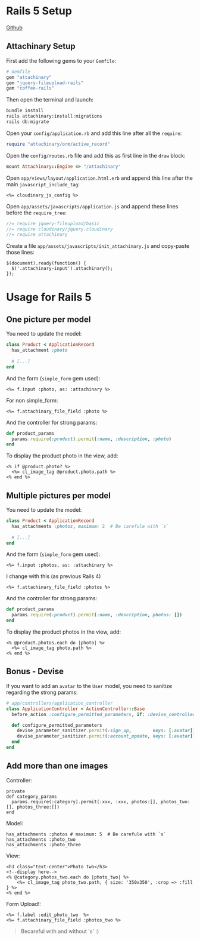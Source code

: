 # Rails 5 Setup

[Github](https://gist.github.com/ssaunier/a32538935e6384af4c29)

## Attachinary Setup

First add the following gems to your `Gemfile`:

```ruby
# Gemfile
gem "attachinary"
gem "jquery-fileupload-rails"
gem "coffee-rails"
```

Then open the terminal and launch:

```bash
bundle install
rails attachinary:install:migrations
rails db:migrate
```

Open your `config/application.rb` and add this line after all the `require`:

```ruby
require "attachinary/orm/active_record"
```

Open the `config/routes.rb` file and add this as first line in the `draw` block:

```ruby
mount Attachinary::Engine => "/attachinary"
```

Open `app/views/layout/application.html.erb` and append this line after the main `javascript_include_tag`:

```erb
<%= cloudinary_js_config %>
```

Open `app/assets/javascripts/application.js` and append these lines before the `require_tree`:

```js
//= require jquery-fileupload/basic
//= require cloudinary/jquery.cloudinary
//= require attachinary
```

Create a file `app/assets/javascripts/init_attachinary.js` and copy-paste those lines:

```
$(document).ready(function() {
  $('.attachinary-input').attachinary();
});
```

# Usage for Rails 5

## One picture per model

You need to update the model:

```ruby
class Product < ApplicationRecord
  has_attachment :photo
  
  # [...]
end
```

And the form (`simple_form` gem used):

```erb
<%= f.input :photo, as: :attachinary %>
```

For non simple_form:

    <%= f.attachinary_file_field :photo %>

And the controller for strong params:

```ruby
def product_params
  params.require(:product).permit(:name, :description, :photo)
end
```

To display the product photo in the view, add:

```erb
<% if @product.photo? %>
  <%= cl_image_tag @product.photo.path %>
<% end %>
```

## Multiple pictures per model

You need to update the model:

```ruby
class Product < ApplicationRecord
  has_attachments :photos, maximum: 2  # Be carefule with `s`
  
  # [...]
end
```

And the form (`simple_form` gem used):

```erb
<%= f.input :photos, as: :attachinary %>
```
I change with this (as previous Rails 4)

	<%= f.attachinary_file_field :photos %>

And the controller for strong params:

```ruby
def product_params
  params.require(:product).permit(:name, :description, photos: [])
end
```

To display the product photos in the view, add:

```erb
<% @product.photos.each do |photo| %>
  <%= cl_image_tag photo.path %>
<% end %>
```

## Bonus - Devise

If you want to add an `avatar` to the `User` model, you need to sanitize regarding the strong params:

```ruby
# app/controllers/application_controller
class ApplicationController < ActionController::Base
  before_action :configure_permitted_parameters, if: :devise_controller?

  def configure_permitted_parameters
    devise_parameter_sanitizer.permit(:sign_up,        keys: [:avatar])
    devise_parameter_sanitizer.permit(:account_update, keys: [:avatar])
  end
end
```

## Add more than one images

Controller:

    private
    def category_params
      params.require(:category).permit(:xxx, :xxx, photos:[], photos_two:[], photos_three:[])
    end

Model:

    has_attachments :photos # maximum: 5  # Be carefule with `s`
    has_attachments :photo_two    
    has_attachments :photo_three

View:

    <h3 class="text-center">Photo Two</h3>
    <!--display here-->
    <% @category.photos_two.each do |photo_two| %>
        <%= cl_image_tag photo_two.path, { size: '350x350', :crop => :fill } %>
    <% end %>
    
Form Upload!:

    <%= f.label :edit_photo_two  %>
    <%= f.attachinary_file_field :photos_two %>

> Becareful with and without 's' :)            